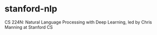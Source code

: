 # stanford-nlp
CS 224N: Natural Language Processing with Deep Learning, led by Chris Manning at Stanford CS
